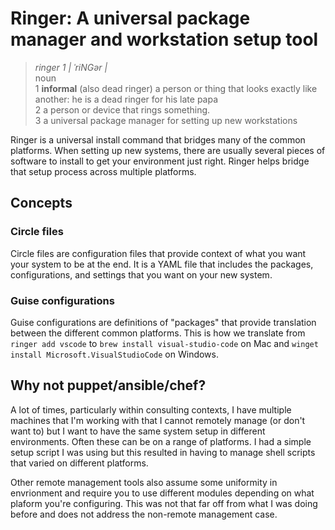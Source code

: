 # Ringer: A universal package manager and workstation setup tool

> *ringer 1 | ˈriNGər |*\
> noun\
>   1 **informal** (also dead ringer) a person or thing that looks exactly like
>     another: he is a dead ringer for his late papa\
>   2 a person or device that rings something.\
>   3 a universal package manager for setting up new workstations

Ringer is a universal install command that bridges many of the common platforms.
When setting up new systems, there are usually several pieces of software to
install to get your environment just right. Ringer helps bridge that setup
process across multiple platforms.

## Concepts

### Circle files
Circle files are configuration files that provide context of what you want your
system to be at the end. It is a YAML file that includes the packages,
configurations, and settings that you want on your new system.

### Guise configurations
Guise configurations are definitions of "packages" that provide translation
between the different common platforms. This is how we translate from `ringer
add vscode` to `brew install visual-studio-code` on Mac and `winget install
Microsoft.VisualStudioCode` on Windows.

## Why not puppet/ansible/chef?
A lot of times, particularly within consulting contexts, I have multiple
machines that I'm working with that I cannot remotely manage (or don't want to)
but I want to have the same system setup in different environments. Often these
can be on a range of platforms. I had a simple setup script I was using but this
resulted in having to manage shell scripts that varied on different platforms.

Other remote management tools also assume some uniformity in envrionment and
require you to use different modules depending on what plaform you're
configuring. This was not that far off from what I was doing before and does not
address the non-remote management case.
